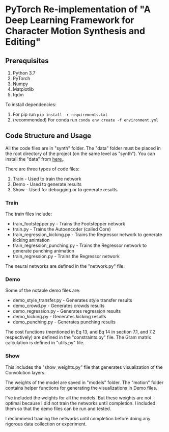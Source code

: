 # PyTorch Re-implementation of "A Deep Learning Framework for Character Motion Synthesis and Editing"

## Prerequisites
1. Python 3.7
2. PyTorch
3. Numpy
4. Matplotlib
5. tqdm

To install dependencies:
1. For pip run `pip install -r requirements.txt`
2. (recommended) For conda run `conda env create -f environment.yml`

## Code Structure and Usage
All the code files are in "synth" folder. The "data" folder must be placed in 
the root directory of the project (on the same level as "synth"). You can install 
the "data" from [here.](http://theorangeduck.com/media/uploads/other_stuff/motionsynth_data.zip).

There are three types of code files:
1. Train - Used to train the network
2. Demo - Used to generate results
3. Show - Used for debugging or to generate results

### Train
The train files include:
- train_footstepper.py - Trains the Footstepper network
- train.py - Trains the Autoencoder (called Core)
- train_regression_kicking.py - Trains the Regressor network to generate kicking animation
- train_regression_punching.py - Trains the Regressor network to generate punching animation
- train_regression.py - Trains the Regressor network

The neural networks are defined in the "network.py" file.

### Demo
Some of the notable demo files are:
- demo_style_transfer.py - Generates style transfer results
- demo_crowd.py - Generates crowds results
- demo_regression.py - Generates regression results
- demo_kicking.py - Generates kicking results
- demo_punching.py - Generates punching results

The cost functions (mentioned in Eq 13, and Eq 14 in section 7.1, and 7.2 respectively) 
are defined in the "constraints.py" file. The Gram matrix calculation is defined
in "utils.py" file.

### Show
This includes the "show_weights.py" file that generates visualization of the
Convolution layers. 

The weights of the model are saved in "models" folder. The "motion" folder 
contains helper functions for generating the visualizations in Demo files.

I've included the weights for all the models. But these weights are not optimal 
because I did not train the networks until completion. I included them so that
the demo files can be run and tested.

I recommend training the networks until completion before doing any rigorous 
data collection or experiment.
